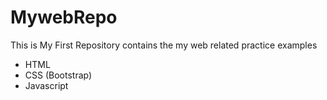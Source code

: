 # MywebRepo

This is My First Repository contains the my web related practice examples


- HTML
- CSS (Bootstrap)
- Javascript
